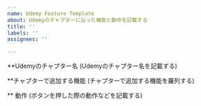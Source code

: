 ```yaml
---
name: Udemy Feature Template
about: Udemyのチャプターに沿った機能と動作を記載する
title: ''
labels: ''
assignees: ''

---
```


**Udemyのチャプター名
(Udemyのチャプター名を記載する)

**チャプターで追加する機能
(チャプターで追加する機能を羅列する)

** 動作
(ボタンを押した際の動作などを記載する)
